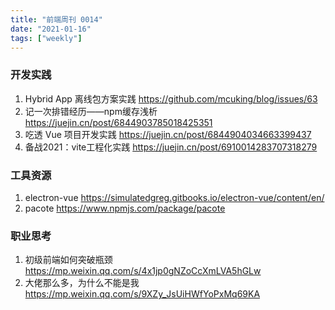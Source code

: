 ```yaml
---
title: "前端周刊 0014"
date: "2021-01-16"
tags: ["weekly"]
---
```

### 开发实践
1. Hybrid App 离线包方案实践 https://github.com/mcuking/blog/issues/63
2. 记一次排错经历——npm缓存浅析 https://juejin.cn/post/6844903785018425351
3. 吃透 Vue 项目开发实践 https://juejin.cn/post/6844904034663399437
4. 备战2021：vite工程化实践 https://juejin.cn/post/6910014283707318279

### 工具资源
1. electron-vue https://simulatedgreg.gitbooks.io/electron-vue/content/en/
2. pacote https://www.npmjs.com/package/pacote

### 职业思考
1. 初级前端如何突破瓶颈 https://mp.weixin.qq.com/s/4x1jp0gNZoCcXmLVA5hGLw
2. 大佬那么多，为什么不能是我 https://mp.weixin.qq.com/s/9XZy_JsUiHWfYoPxMq69KA